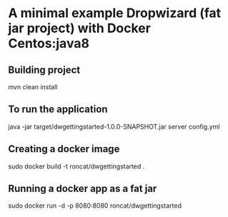 # A minimal example Dropwizard (fat jar project) with Docker Centos:java8

## Building project
mvn clean install

## To run the application
java -jar target/dwgettingstarted-1.0.0-SNAPSHOT.jar server config.yml

## Creating a docker image
sudo docker build -t roncat/dwgettingstarted .

## Running a docker app as a fat jar
sudo docker run -d -p 8080:8080 roncat/dwgettingstarted
